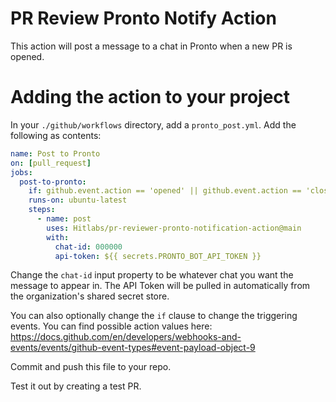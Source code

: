 # PR Review Pronto Notify Action

This action will post a message to a chat in Pronto when a new PR is opened.

# Adding the action to your project

In your `./github/workflows` directory, add a `pronto_post.yml`. Add the following as contents:

```yml
name: Post to Pronto
on: [pull_request]
jobs:
  post-to-pronto:
    if: github.event.action == 'opened' || github.event.action == 'closed' || github.event.action == 'reopened'
    runs-on: ubuntu-latest
    steps:
      - name: post
        uses: Hitlabs/pr-reviewer-pronto-notification-action@main
        with:
          chat-id: 000000
          api-token: ${{ secrets.PRONTO_BOT_API_TOKEN }}
```

Change the `chat-id` input property to be whatever chat you want the message to appear in. The API Token will be pulled in automatically from the organization's shared secret store.

You can also optionally change the `if` clause to change the triggering events. You can find possible action values here: https://docs.github.com/en/developers/webhooks-and-events/events/github-event-types#event-payload-object-9

Commit and push this file to your repo.

Test it out by creating a test PR.

